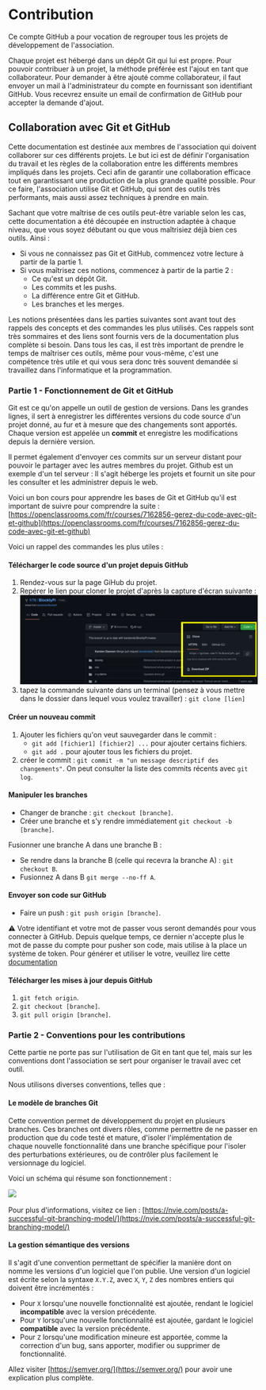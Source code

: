 # Contribution

Ce compte GitHub a pour vocation de regrouper tous les projets de développement de l'association.

Chaque projet est hébergé dans un dépôt Git qui lui est propre. Pour pouvoir contribuer à un projet, la méthode préférée
est l'ajout en tant que collaborateur. Pour demander à être ajouté comme collaborateur, il faut envoyer un mail à
l'administrateur du compte en fournissant son identifiant GitHub. Vous recevrez ensuite un email de confirmation de
GitHub pour accepter la demande d'ajout.

## Collaboration avec Git et GitHub

Cette documentation est destinée aux membres de l'association qui doivent collaborer sur ces différents projets. Le but
ici est de définir l'organisation du travail et les règles de la collaboration entre les différents membres impliqués
dans les projets. Ceci afin de garantir une collaboration efficace tout en garantissant une production de la plus grande
qualité possible. Pour ce faire, l'association utilise Git et GitHub, qui sont des outils très performants, mais aussi
assez techniques à prendre en main.

Sachant que votre maîtrise de ces outils peut-être variable selon les cas, cette documentation a été découpée en
instruction adaptée à chaque niveau, que vous soyez débutant ou que vous maîtrisiez déjà bien ces outils. Ainsi :

- Si vous ne connaissez pas Git et GitHub, commencez votre lecture à partir de la partie 1.
- Si vous maîtrisez ces notions, commencez à partir de la partie 2 :
    - Ce qu'est un dépôt Git.
    - Les commits et les pushs.
    - La différence entre Git et GitHub.
    - Les branches et les merges.

Les notions présentées dans les parties suivantes sont avant tout des rappels des concepts et des commandes les plus
utilisés. Ces rappels sont très sommaires et des liens sont fournis vers de la documentation plus complète si besoin.
Dans tous les cas, il est très important de prendre le temps de maîtriser ces outils, même pour vous-même, c'est une
compétence très utile et qui vous sera donc très souvent demandée si travaillez dans l'informatique et la programmation.

### Partie 1 - Fonctionnement de Git et GitHub

Git est ce qu'on appelle un outil de gestion de versions. Dans les grandes lignes, il sert à enregistrer les différentes
versions du code source d'un projet donné, au fur et à mesure que des changements sont apportés. Chaque version est
appelée un **commit** et enregistre les modifications depuis la dernière version.

Il permet également d'envoyer ces commits sur un serveur distant pour pouvoir le partager avec les autres membres du
projet. Github est un exemple d'un tel serveur : Il s'agit héberge les projets et fournit un site pour les consulter et
les administrer depuis le web.

Voici un bon cours pour apprendre les bases de Git et GitHub qu'il est important de suivre pour comprendre la
suite : [https://openclassrooms.com/fr/courses/7162856-gerez-du-code-avec-git-et-github](https://openclassrooms.com/fr/courses/7162856-gerez-du-code-avec-git-et-github)

Voici un rappel des commandes les plus utiles :

#### Télécharger le code source d'un projet depuis GitHub

1. Rendez-vous sur la page GiHub du projet.
2. Repérer le lien pour cloner le projet d'après la capture d'écran
   suivante : ![](res/contribution%20-%20git%20clone.png)
3. tapez la commande suivante dans un terminal (pensez à vous mettre dans le dossier dans lequel vous voulez
   travailler) : `git clone [lien]`

#### Créer un nouveau commit

1. Ajouter les fichiers qu'on veut sauvegarder dans le commit :
    - `git add [fichier1] [fichier2] ...` pour ajouter certains fichiers.
    - `git add .` pour ajouter tous les fichiers du projet.
2. créer le commit : `git commit -m "un message descriptif des changements"`. On peut consulter la liste des commits
   récents avec `git log`.

#### Manipuler les branches

- Changer de branche : `git checkout [branche]`.
- Créer une branche et s'y rendre immédiatement `git checkout -b [branche]`.

Fusionner une branche A dans une branche B :

- Se rendre dans la branche B (celle qui recevra la branche A) : `git checkout B`.
- Fusionnez A dans B `git merge --no-ff A`.

#### Envoyer son code sur GitHub

- Faire un push : `git push origin [branche]`.

⚠ Votre identifiant et votre mot de passer vous seront demandés pour vous connecter à GitHub. Depuis quelque temps, ce
dernier n'accepte plus le mot de passe du compte pour pusher son code, mais utilise à la place un système de token. Pour
générer et utiliser le votre, veuillez lire
cette [documentation](https://docs.github.com/en/authentication/keeping-your-account-and-data-secure/creating-a-personal-access-token)

#### Télécharger les mises à jour depuis GitHub

1. `git fetch origin`.
2. `git checkout [branche]`.
3. `git pull origin [branche]`.

### Partie 2 - Conventions pour les contributions

Cette partie ne porte pas sur l'utilisation de Git en tant que tel, mais sur les conventions dont l'association se sert
pour organiser le travail avec cet outil.

Nous utilisons diverses conventions, telles que :

#### Le modèle de branches Git

Cette convention permet de développement du projet en plusieurs branches. Ces branches ont divers rôles, comme permettre
de ne passer en production que du code testé et mature, d'isoler l'implémentation de chaque nouvelle fonctionnalité dans
une branche spécifique pour l'isoler des perturbations extérieures, ou de contrôler plus facilement le versionnage du
logiciel.

Voici un schéma qui résume son fonctionnement :

![](res/contribution%20-%20modèle%20de%20brances%20git.png)

Pour plus d'informations, visitez ce
lien : [https://nvie.com/posts/a-successful-git-branching-model/](https://nvie.com/posts/a-successful-git-branching-model/)

#### La gestion sémantique des versions

Il s'agit d'une convention permettant de spécifier la manière dont on nomme les versions d'un logiciel que l'on publie.
Une version d'un logiciel est écrite selon la syntaxe `X.Y.Z`, avec `X`, `Y`, `Z` des nombres entiers qui doivent être
incrémentés :

- Pour `X` lorsqu'une nouvelle fonctionnalité est ajoutée, rendant le logiciel **incompatible** avec la version
  précédente.
- Pour `Y` lorsqu'une nouvelle fonctionnalité est ajoutée, gardant le logiciel **compatible** avec la version
  précédente.
- Pour `Z` lorsqu'une modification mineure est apportée, comme la correction d'un bug, sans apporter, modifier ou
  supprimer de fonctionnalité.

Allez visiter [https://semver.org/](https://semver.org/) pour avoir une explication plus complète.
